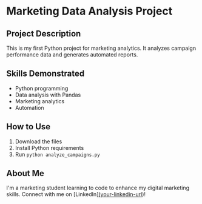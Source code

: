 # Marketing Data Analysis Project

## Project Description
This is my first Python project for marketing analytics. It analyzes campaign performance data and generates automated reports.

## Skills Demonstrated
- Python programming
- Data analysis with Pandas
- Marketing analytics
- Automation

## How to Use
1. Download the files
2. Install Python requirements
3. Run `python analyze_campaigns.py`

## About Me
I'm a marketing student learning to code to enhance my digital marketing skills. Connect with me on [LinkedIn][(your-linkedin-url](https://www.linkedin.com/in/jigarparmar7?lipi=urn%3Ali%3Apage%3Ad_flagship3_profile_view_base_contact_details%3BGX2EXY7CQ3mMWS%2Flout3Ig%3D%3D))!

